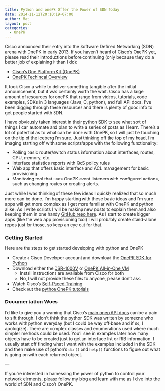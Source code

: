 ```yaml
---
title: Python and onePK Offer the Power of SDN Today
date: 2014-11-12T20:10:19-07:00
author: Mat
layout: post
categories:
  - OnePK
---
```


Cisco announced their entry into the Software Defined Networking (SDN) arena with OnePK in early 2013. If you haven&#8217;t heard of Cisco&#8217;s OnePK yet, please read their introductions before continuing (only because they do a better job of explaining it than I do):

  * <a title="Cisco OnePK" href="http://www.cisco.com/c/en/us/products/ios-nx-os-software/onepk.html" target="_blank">Cisco&#8217;s One Platform Kit (OnePK)</a>
  * <a title="Cisco Developer - OnePK" href="https://developer.cisco.com/site/onepk/discover/overview/" target="_blank">OnePK Techincal Overview</a>

It took Cisco a while to deliver something tangible after the initial announcement, but it was certainly worth the wait. Cisco has a large amount of resources for onePK that range from videos, tutorials, code examples, SDKs in 3 languages (Java, C, python), and full API docs. I&#8217;ve been digging through these resources and there is plenty of good info to get people started with SDN.<!--more-->

I have obviously taken interest in their python SDK to see what sort of things I can automate and plan to write a series of posts as I learn. There&#8217;s a lot of potential as to what can be done with OnePK, so I will just be touching on the tip of the iceberg I&#8217;m sure. Just thinking off the top of my head, I&#8217;m imaging starting off with some scripts/apps with the following functionality:

  * Polling basic router/switch status information about interfaces, routes, CPU, memory, etc.
  * Interface statistics reports with QoS policy rules.
  * Web app that offers basic interface and ACL management for basic provisioning.
  * Monitoring tool that uses OnePK event listeners with configured actions, such as changing routes or creating alerts.

Just while I was thinking of these few ideas I quickly realized that so much more can be done. I&#8217;m happy starting with these basic ideas and I&#8217;m sure apps will get more complex as I get more familiar with OnePK and python alike. As I write scripts I will be making new posts to explain them and also keeping them in one handy <a title="GitHub - OnePK Examples" href="https://github.com/thepacketgeek/cisco-onepk-python-examples" target="_blank">GitHub repo here</a>. As I start to create bigger apps (like the web app provisioning tool) I will probably create stand-alone repos just for those, so keep an eye out for that.

### Getting Started

Here are the steps to get started developing with python and OnePK

  * Create a Cisco Developer account and download the <a title="OnePK Python SDK" href="https://developer.cisco.com/site/onepk/downloads/python/" target="_blank">OnePK SDK for Python</a>
  * Download either the <a href="http://software.cisco.com/download/release.html?mdfid=284364978&flowid=39582&softwareid=282046477&release=3.12.0S&relind=AVAILABLE&rellifecycle=ED&reltype=latest" target="_blank">CSR-1000V</a> or <a href="https://developer.cisco.com/site/onepk/downloads/all-in-one-vm/" target="_blank">OnePK All-in-One VM</a> 
      * Install instructions are available from Cisco for both
      * No, I will not provide these files to anyone, please don&#8217;t ask.
  * Watch Cisco&#8217;s <a href="https://developer.cisco.com/site/onepk/learn/self-paced-training/index.gsp" target="_blank">Self-Paced Training</a>
  * Check out the <a href="https://developer.cisco.com/site/onepk/learn/tutorials/python/" target="_blank">python OnePK tutorials</a>

### Documentation Woes

I&#8217;d like to give you a warning that Cisco&#8217;s <a title="Cisco - onep python API" href="https://developer.cisco.com/media/onepk_python_api/onep-module.html" target="_blank">main onep API docs</a> can be a pain to sift through. I don&#8217;t think the python SDK was written by someone who works with python everyday (but I could be way off-base and if so, I apologize). There are complex classes and enumerations used where much simpler methods could be used. You&#8217;ll see in examples later how many objects have to be created just to get an interface list or RIB information. I usually start off finding what I want with the examples included in the SDK and then make use of python&#8217;s `dir()` and `help()` functions to figure out what is going on with each returned object.

&#8212;

If you&#8217;re interested in harnessing the power of python to control your network elements, please follow my blog and learn with me as I dive into the world of SDN and Cisco&#8217;s OnePK.